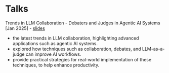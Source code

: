 # Talks


Trends in LLM Collaboration​ - Debaters and Judges in Agentic AI Systems [Jan 2025] - [slides​](./Trends_in_LLM_Collaboration-Fatemeh_Rahimi-Jan_2025.pdf)
- the latest trends in LLM collaboration, highlighting advanced applications such as agentic AI systems. 
- explored how techniques such as collaboration, debates, and LLM-as-a-judge can improve AI workflows. 
- provide practical strategies for real-world implementation of these techniques, to help enhance productivity.
